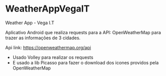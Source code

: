 # WeatherAppVegaIT
 Weather App - Vega I.T

Aplicativo Android que realiza requests para a API: OpenWeatherMap para trazer as informações de 3 cidades.

Api link: https://openweathermap.org/api
- Usado Volley para realizar os requests
- E usado a lib Picasso para fazer o download dos icones providos pela OpenWeatherMap
